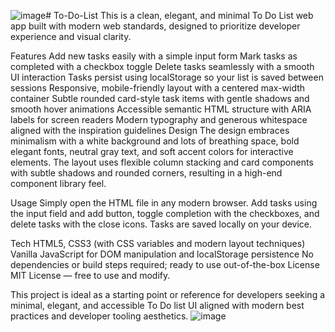 ![image](https://github.com/user-attachments/assets/da794b22-424e-44f2-8f77-2d2cb1d54d3c)# To-Do-List
This is a clean, elegant, and minimal To Do List web app built with modern web standards, designed to prioritize developer experience and visual clarity.

Features
Add new tasks easily with a simple input form
Mark tasks as completed with a checkbox toggle
Delete tasks seamlessly with a smooth UI interaction
Tasks persist using localStorage so your list is saved between sessions
Responsive, mobile-friendly layout with a centered max-width container
Subtle rounded card-style task items with gentle shadows and smooth hover animations
Accessible semantic HTML structure with ARIA labels for screen readers
Modern typography and generous whitespace aligned with the inspiration guidelines
Design
The design embraces minimalism with a white background and lots of breathing space, bold elegant fonts, neutral gray text, and soft accent colors for interactive elements. The layout uses flexible column stacking and card components with subtle shadows and rounded corners, resulting in a high-end component library feel.

Usage
Simply open the HTML file in any modern browser. Add tasks using the input field and add button, toggle completion with the checkboxes, and delete tasks with the close icons. Tasks are saved locally on your device.

Tech
HTML5, CSS3 (with CSS variables and modern layout techniques)
Vanilla JavaScript for DOM manipulation and localStorage persistence
No dependencies or build steps required; ready to use out-of-the-box
License
MIT License — free to use and modify.

This project is ideal as a starting point or reference for developers seeking a minimal, elegant, and accessible To Do list UI aligned with modern best practices and developer tooling aesthetics.
![image](https://github.com/user-attachments/assets/8b677399-219f-4326-9c31-98b602b71a47)
